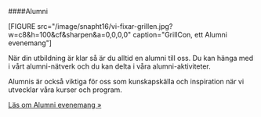 ####Alumni

[FIGURE src="/image/snapht16/vi-fixar-grillen.jpg?w=c8&h=100&cf&sharpen&a=0,0,0,0" caption="GrillCon, ett Alumni evenemang"]

När din utbildning är klar så är du alltid en alumni till oss. Du kan hänga med i vårt alumni-nätverk och du kan delta i våra alumni-aktiviteter.

Alumnis är också viktiga för oss som kunskapskälla och inspiration när vi utvecklar våra kurser och program.

[Läs om Alumni evenemang »](alumni)
